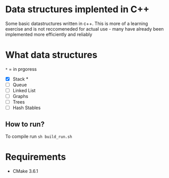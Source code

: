 Data structures implented in C++
================================
Some basic datastructures written in c++. This is more of a learning exercise and is not reccomeneded for actual use - many have already been implemented more efficiently and reliably

What data structures
====================
`*` = in prgoress

- [x] Stack *
- [ ] Queue
- [ ] Linked List
- [ ] Graphs
- [ ] Trees
- [ ] Hash Stables

How to run?
-----------
To compile run `sh build_run.sh`

Requirements
============
 - CMake 3.6.1
